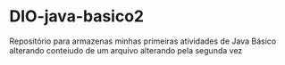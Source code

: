 # DIO-java-basico2
Repositório para armazenas minhas primeiras atividades de Java Básico
alterando conteiudo de um arquivo
alterando pela segunda vez
